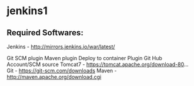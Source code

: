 # jenkins1

Required Softwares:
-------------------------
Jenkins - http://mirrors.jenkins.io/war/latest/

Git SCM plugin
Maven plugin 
Deploy to container Plugin
Git Hub Account/SCM source
Tomcat7 - https://tomcat.apache.org/download-80...
Git - https://git-scm.com/downloads
Maven - http://maven.apache.org/download.cgi

